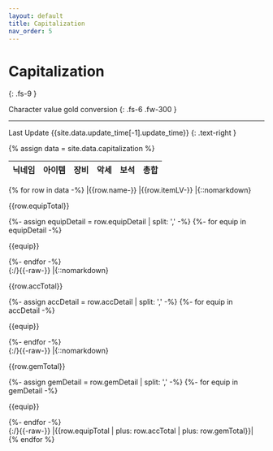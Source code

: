 ```yaml
---
layout: default
title: Capitalization
nav_order: 5
---
```


# Capitalization
{: .fs-9 }

Character value gold conversion
{: .fs-6 .fw-300 }

---

Last Update {{site.data.update_time[-1].update_time}}
{: .text-right }

{% assign data = site.data.capitalization %}

| 닉네임 | 아이템 | 장비 | 악세 | 보석 | 총합 |
|:-|:-:|:-:|:-:|:-:|:-:|
{% for row in data -%}
|{{row.name-}}
|{{row.itemLV-}}
|{::nomarkdown}<p>{{row.equipTotal}}</p><div class="detail">
{%- assign equipDetail = row.equipDetail | split: ',' -%}
{%- for equip in equipDetail -%}
<p>{{equip}}</p>
{%- endfor -%}</div>{:/}{{-raw-}}
|{::nomarkdown}<p>{{row.accTotal}}</p><div class="detail">
{%- assign accDetail = row.accDetail | split: ',' -%}
{%- for equip in accDetail -%}
<p>{{equip}}</p>
{%- endfor -%}</div>{:/}{{-raw-}}
|{::nomarkdown}<p>{{row.gemTotal}}</p><div class="detail">
{%- assign gemDetail = row.gemDetail | split: ',' -%}
{%- for equip in gemDetail -%}
<p>{{equip}}</p>
{%- endfor -%}</div>{:/}{{-raw-}}
|{{row.equipTotal | plus: row.accTotal | plus: row.gemTotal}}|
{% endfor %}
